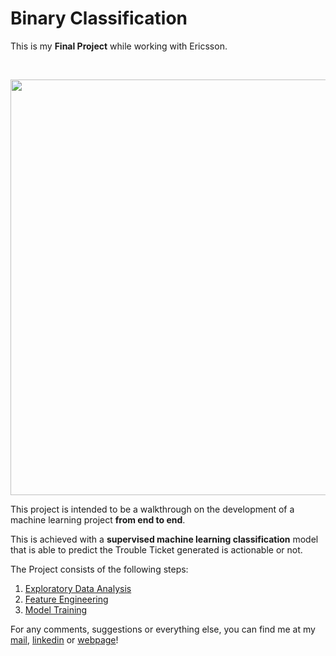 # Binary Classification

This is my **Final Project** while working with Ericsson.

<br/>
<p align="center">
  <img src="https://i.ibb.co/vP2DxNs/scikit.png" height="665" width="1176">
</p>

This project is intended to be a walkthrough on the development of a machine learning project **from end to end**.

This is achieved with a **supervised machine learning classification** model that is able to predict the Trouble Ticket generated is actionable or not.

The Project consists of the following steps:

1. [Exploratory Data Analysis]()
3. [Feature Engineering]()
4. [Model Training]()

For any comments, suggestions or everything else, you can find me at my [mail](mailto:amit.nits2016@gmail.com), [linkedin](https://www.linkedin.com/in/amitnits2016/) or [webpage](https://about.me/amitnits2016)!
